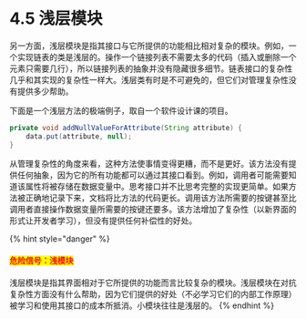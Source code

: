 # 4.5 浅层模块

另一方面，浅层模块是指其接口与它所提供的功能相比相对复杂的模块。例如，一个实现链表的类是浅层的。操作一个链接列表不需要太多的代码（插入或删除一个元素只需要几行），所以链接列表的抽象并没有隐藏很多细节。链表接口的复杂性几乎和其实现的复杂性一样大。浅层类有时是不可避免的，但它们对管理复杂性没有提供多少帮助。

下面是一个浅层方法的极端例子，取自一个软件设计课的项目。

```java
private void addNullValueForAttribute(String attribute) { 
    data.put(attribute, null); 
}
```

从管理复杂性的角度来看，这种方法使事情变得更糟，而不是更好。该方法没有提供任何抽象，因为它的所有功能都可以通过其接口看到。例如，调用者可能需要知道该属性将被存储在数据变量中。思考接口并不比思考完整的实现更简单。如果方法被正确地记录下来，文档将比方法的代码更长。调用该方法所需要的按键甚至比调用者直接操作数据变量所需要的按键还要多。该方法增加了复杂性（以新界面的形式让开发者学习），但没有提供任何补偿性的好处。

{% hint style="danger" %}
#### <mark style="color:red;">危险信号：浅模块</mark>

浅层模块是指其界面相对于它所提供的功能而言比较复杂的模块。浅层模块在对抗复杂性方面没有什么帮助，因为它们提供的好处（不必学习它们的内部工作原理）被学习和使用其接口的成本所抵消。小模块往往是浅层的。
{% endhint %}

